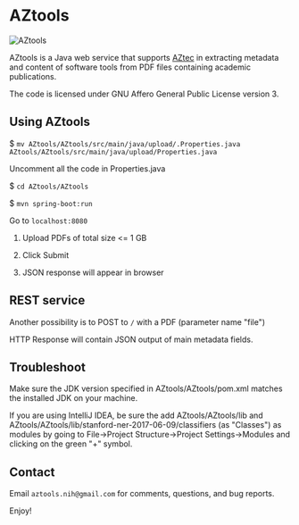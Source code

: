 # AZtools

![AZtools](https://aztec.bio/public/images/bd2k.png)

AZtools is a Java web service that supports [AZtec](http://aztec.bio/) in extracting metadata and content of software tools from PDF files containing academic publications.

The code is licensed under GNU Affero General Public License version 3.

## Using AZtools

$ `mv AZtools/AZtools/src/main/java/upload/.Properties.java AZtools/AZtools/src/main/java/upload/Properties.java`

Uncomment all the code in Properties.java

$ `cd AZtools/AZtools`

$ `mvn spring-boot:run`

Go to `localhost:8080`

1. Upload PDFs of total size <= 1 GB

2. Click Submit

3. JSON response will appear in browser

## REST service

Another possibility is to POST to `/` with a PDF (parameter name "file") 

HTTP Response will contain JSON output of main metadata fields.

## Troubleshoot

Make sure the JDK version specified in AZtools/AZtools/pom.xml matches the installed JDK on your machine.

If you are using IntelliJ IDEA, be sure the add AZtools/AZtools/lib and AZtools/AZtools/lib/stanford-ner-2017-06-09/classifiers (as "Classes") as modules by going to File->Project Structure->Project Settings->Modules and clicking on the green "+" symbol.

## Contact

Email `aztools.nih@gmail.com` for comments, questions, and bug reports.

Enjoy!
